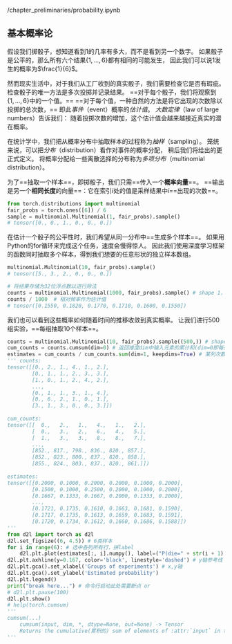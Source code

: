 /chapter_preliminaries/probability.ipynb

## 基本概率论

假设我们掷骰子，想知道看到1的几率有多大，而不是看到另一个数字。
如果骰子是公平的，那么所有六个结果$\{1, \ldots, 6\}$都有相同的可能发生，
因此我们可以说$1$发生的概率为$\frac{1}{6}$。

然而现实生活中，对于我们从工厂收到的真实骰子，我们需要检查它是否有瑕疵。
检查骰子的唯一方法是多次投掷并记录结果。
==对于每个骰子，我们将观察到$\{1, \ldots, 6\}$中的一个值。==
==对于每个值，一种自然的方法是将它出现的次数除以投掷的总次数，==
即此*事件*（event）概率的*估计值*。
*大数定律*（law of large numbers）告诉我们：
随着投掷次数的增加，这个估计值会越来越接近真实的潜在概率。

在统计学中，我们把从概率分布中抽取样本的过程称为*抽样*（sampling）。
笼统来说，可以把*分布*（distribution）看作对事件的概率分配，
稍后我们将给出的更正式定义。
将概率分配给一些离散选择的分布称为*多项分布*（multinomial distribution）。

为了==抽取一个样本==，即掷骰子，我们只需==传入一个**概率向量**==。
==输出是另一个**相同长度**的向量==：它在索引$i$处的值是采样结果中$i$==出现的次数==。
```python
from torch.distributions import multinomial
fair_probs = torch.ones([6]) / 6
sample = multinomial.Multinomial(1, fair_probs).sample()
# tensor([0., 0., 1., 0., 0., 0.])
```

在估计一个骰子的公平性时，我们希望从同一分布中==生成多个样本==。 如果用Python的for循环来完成这个任务，速度会慢得惊人。 因此我们使用深度学习框架的函数同时抽取多个样本，得到我们想要的任意形状的独立样本数组。
```python
multinomial.Multinomial(10, fair_probs).sample()
# tensor([5., 3., 2., 0., 0., 0.])

# 将结果存储为32位浮点数以进行除法
counts = multinomial.Multinomial(1000, fair_probs).sample() # shape 1，6 一组包括1000次概率
counts / 1000  # 相对频率作为估计值
# tensor([0.1550, 0.1820, 0.1770, 0.1710, 0.1600, 0.1550])
```

我们也可以看到这些概率如何随着时间的推移收敛到真实概率。 让我们进行500组实验，==每组抽取10个样本==。
```python
counts = multinomial.Multinomial(10, fair_probs).sample((500,)) # shape 500,6，每组10次概率和
cum_counts = counts.cumsum(dim=0) # 返回维度dim中输入元素的累计和(dim=0即每列按所有行累加)
estimates = cum_counts / cum_counts.sum(dim=1, keepdims=True) # 某列次数 / 当前行的各列样本总数
''' counts:
tensor([[0., 2., 1., 4., 1., 2.],
        [0., 1., 1., 2., 3., 3.],
        [1., 0., 1., 2., 4., 2.],
        ...,
        [0., 1., 1., 3., 1., 4.],
        [0., 6., 2., 1., 0., 1.],
        [3., 1., 3., 0., 0., 3.]])
        
cum_counts:
tensor([[  0.,   2.,   1.,   4.,   1.,   2.],
        [  0.,   3.,   2.,   6.,   4.,   5.],
        [  1.,   3.,   3.,   8.,   8.,   7.],
        ...,
        [852., 817., 798., 836., 820., 857.],
        [852., 823., 800., 837., 820., 858.],
        [855., 824., 803., 837., 820., 861.]])
        
estimates:
tensor([[0.2000, 0.1000, 0.2000, 0.2000, 0.1000, 0.2000],
        [0.1500, 0.1000, 0.2500, 0.2000, 0.1000, 0.2000],
        [0.1667, 0.1333, 0.1667, 0.2000, 0.1333, 0.2000],
        ...,
        [0.1721, 0.1735, 0.1610, 0.1663, 0.1681, 0.1590],
        [0.1717, 0.1735, 0.1613, 0.1659, 0.1683, 0.1591],
        [0.1720, 0.1734, 0.1612, 0.1660, 0.1686, 0.1588]])
'''
from d2l import torch as d2l
d2l.set_figsize((6, 4.5)) # 6类样本
for i in range(6): # 选中各列所有行，拼label
    d2l.plt.plot(estimates[:, i].numpy(), label=("P(die=" + str(i + 1) + ")"))
d2l.plt.axhline(y=0.167, color='black', linestyle='dashed') # y轴参考线
d2l.plt.gca().set_xlabel('Groups of experiments') # x,y轴
d2l.plt.gca().set_ylabel('Estimated probability')
d2l.plt.legend()
print("break here...") # 命令行启动此处需要断点 or
# d2l.plt.pause(100)
d2l.plt.show()
# help(torch.cumsum)
'''
cumsum(...)
    cumsum(input, dim, *, dtype=None, out=None) -> Tensor
    Returns the cumulative(累积的) sum of elements of :attr:`input` in the dimension
'''
```